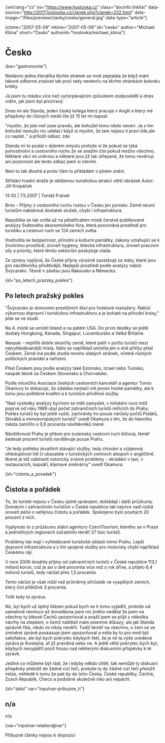 
{xml:lang="cs" ns="https://www.hostovka.cz" class="docinfo linklist" data-source="http://2017.hostovka.cz/clanek.php?clanek=232.html" data-image="/files/preview/clanky/cesko/general.jpg" data-type="article"}

{ctime="2007-05-09" mtime="2007-05-09" id="cesko" author="Michael Klíma" short="Česko" authorid="hostovka/michael_klima"}

# Česko

<!-- generated attribute kw by user_updatekw.sh on 2020-07-05, do not edit -->

{kw="gastronomie"}

Nedávno jedna čtenářka těchto stránek se mně zeptalala že když mám takové odborné znalosti tak proč tedy neotevřu na těchto stránkách kolonku kritiky.

Já jsem tu otázku více než vyčerpávajícím způsobem zodpověděl a dnes vidím, jak jsem byl prozíravý.

Dnes mi ale Standa, jeden český kolega který pracuje v Anglii a který mé příspěvky do různých medií čte již 15 let mi napsal:

"myslim, že jste mel zase pravdu, ale bohužel tomu nikdo neveri. Ja s tim bohužel nemužu nic udelat.I když si myslim, že tam nejsou ti pravi lide,ale co naplat.." a přiložil odkaz: zde

Standa mi to poslal v dobrém úmyslu protože ví že pokud se týká pohostinství a cestovního ruchu že se snažím číst pokud možno všechno. Některé věci mi uniknou a některé jsou již tak otřepané, že tomu nevěnuji ani pozornost ale tento odkaz jsem si otevřel.

Není to tak dlouhé a proto Vám to přikládám v plném znění.

Střídání hradní stráže je oblíbenou turistickou atrakcí větší obrázek Autor: Jiří Kropáček

13:30 | 7.5.2007 | Tomáš Fránek

Brno - Příjmy z cestovního ruchu rostou v Česku jen pomalu: Země neumí turistům nabídnout dostatek služeb, chybí i infrastruktura.

Republika se tak ocitla až na pětatřicátém místě čerstvě publikované analýzy Světového ekonomického fóra, která porovnává prostředí pro turistiku a cestovní ruch ve 124 zemích světa.

Hodnotila se bezpečnost, přírodní a kulturní památky, zákony vztahující se k životnímu prostředí, úroveň hygieny, letecká infrastruktura, úroveň pracovní síly a priority, které těmto sektorům poskytuje vláda.

Ze zprávy vyplývá, že České příjmy výrazně zaostávají za státy, které jsou pro návštěvníky přívětivější. Nejlepší prostředí podle analýzy nabízí Švýcarsko. Těsně v závěsu jsou Rakousko a Německo.

{id="po\_letech\_prazsky_pokles"}

## Po letech pražský pokles

"Švýcarsko je domovem prestižních škol pro hotelové manažery. Nabízí výbornou dopravní i turistickou infrastrukturu a je bohaté na přírodní krásy," píše se ve studii.

Na 4. místě se umístil Island a na pátém USA. Do první desítky se ještě dostaly Hongkong, Kanada, Singapur, Lucembursko a Velká Británie.

Naopak - nepříliš dobře skončily země, které patří v počtu turistů mezi nejvyhledávanější místa. Itálie se například umístila jen o dvě příčky před Českem. Země má podle studie mnoho slabých stránek, včetně různých politických pravidel a nařízení.

Před Českem jsou podle analýzy také Estonsko, Izrael nebo Tunisko, naopak těsně za Českem Slovensko a Chorvatsko.

Podle mluvčího Asociace českých cestovních kanceláří a agentur Tomio Okamury to dokazuje, že zdaleka nestačí mít jenom hezké památky, ale k tomu jsou potřebné kvalitní a k turistům přívětivé služby.

"Nad výsledky analýzy bychom se měli zamyslet, v loňském roce totiž poprvé od roku 1989 ubyl počet zahraničních turistů mířících do Prahy. Pokles turistů by byl ještě vyšší, zachránily ho pouze nárůsty počtů Poláků, Slováků a mimoevropských turistů" uvedl Okamura s tím, že do hlavního města zamířilo o 0,6 procenta návštěvníků méně.

Návštěvnost Prahy je přitom pro tuzemský cestovní ruch klíčová, téměř šedesát procent turistů navštěvuje pouze Prahu.

"Je tedy potřeba zkvalitnit stávající služby, tedy chování a vzájemná ohleduplnost lidí či ukazatele v turistických centrech alespoň v angličtině. Nutné je též odstranit notoricky známé problémy - okrádání v taxi, v restauracích, kapsáři, klamavé směnárny" uvedl Okamura.

{id="cistota\_a\_poradek"}

## Čistota a pořádek

To, že turisté nejsou v Česku úplně spokojeni, dokládají i další průzkumy. Domácím i zahraničním turistům v České republice tak nejvíce vadí nízká úroveň péče o veřejnou čistotu a pořádek. Spokojeno bylo pouhých 20 procent z nich.

Vyplynulo to z průzkumu státní agentury CzechTourism, kterého se v Praze a jednotlivých regionech zúčastnilo téměř 27 tisíc turistů.

Problémy tak mají i vyhledávané turistické oblasti mimo Prahu. Lepší dopravní infrastruktura a s tím spojené služby pro motoristy chybí například Českému ráji.

V roce 2006 dosáhly příjmy od zahraničních turistů v České republice 113,1 miliard korun, což je asi o dvě procenta více než o rok dříve, a přijelo 6,4 milionů turistů, tedy nárůst přes 1,5 procenta.

Tento nárůst je však nižší než průměrný přírůstek ve vyspělých zemích, který činí přibližně 3 procenta.

Tolik tedy ta zpráva.

No, byl bych už úplný blázen pokud bych se k tomu vyjádřil, protože od sametové revoluce až donedávna jsem nic jiného nedělal že jsem na všechny ty blbosti Čechů upozorňoval a snažil jsem se příjít s několika návrhy na zlepšení, o čemž naštěstí mám písemné důkazy, ale jak Standa správně říká, nikdo mi nikdy nevěřil. Tudíž téměř na všechno, o čem se ve zmíněné zprávě poukazuje jsem upozorňoval a měla by to pro mně být satisfakce, ale byl bych pokrytec kdybych řekl, že je mi ta výše uvedená zpráva je lhostejná, ať již pravdivá nebo ne. A ještě větší pokrytec bych byl, kdybych nevyjádřil pocit hnusu nad některými diskusními příspěvky k té zprávě.

Jediné co můžeme být rádi, že i kdyby někdo chtěl, tak nemůže ty diskusní příspěvky přeložit do žádné cizí řeči, protože ty do žádné cizí řeči přeložit nelze, nehledě k tomu že pak by do toho Česka, České republiky, Čechie, Zcech Republik, Checo a podobně skutečně niko ani nepáchl.

{id="dalsi" var="inputvar-pribuzne_h"}

## n/a

n/a

{var="inputvar-relation@var"}

Příbuzné články nejsou k dispozici

